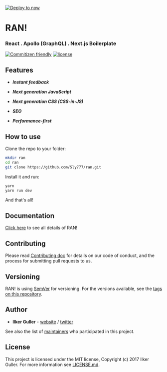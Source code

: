 [![Deploy to now](https://deploy.now.sh/static/button.svg)](https://deploy.now.sh/?repo=https://github.com/sly777/ran)
# RAN!
### React . Apollo (GraphQL) . Next.js Boilerplate

[![Commitizen friendly](https://img.shields.io/badge/commitizen-friendly-brightgreen.svg)](http://commitizen.github.io/cz-cli/) [![license](https://img.shields.io/github/license/sly777/ran.svg)]() 

## Features

- ***Instant feedback***

- ***Next generation JavaScript***

- ***Next generation CSS (CSS-in-JS)***

- ***SEO***

- ***Performance-first***


## How to use

Clone the repo to your folder:

```bash
mkdir ran
cd ran
git clone https://github.com/Sly777/ran.git
```

Install it and run:

```bash
yarn
yarn run dev
```

And that's all!

## Documentation

[Click here](docs) to see all details of RAN!

## Contributing

Please read [Contributing doc](docs/Contributing.md) for details on our code of conduct, and the process for submitting pull requests to us.

## Versioning

RAN! is using [SemVer](http://semver.org/) for versioning. For the versions available, see the [tags on this repository](https://github.com/Sly777/ran/tags).

## Author

* **Ilker Guller** - [website](https://ilkerguller.com) / [twitter](https://twitter.com/the_bluescreen)

See also the list of [maintainers](MAINTAINERS.md) who participated in this project.

## License

This project is licensed under the MIT license, Copyright (c) 2017 Ilker Guller. For more information see [LICENSE.md](LICENSE.md).
